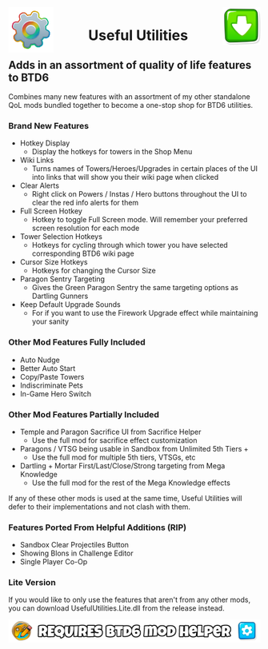 <a href="https://github.com/doombubbles/useful-utilities/releases/latest/download/UsefulUtilities.dll">
    <img align="left" alt="Icon" height="90" src="Icon.png">
    <img align="right" alt="Download" height="75" src="https://raw.githubusercontent.com/gurrenm3/BTD-Mod-Helper/master/BloonsTD6%20Mod%20Helper/Resources/DownloadBtn.png">
</a>

<h1 align="center">Useful Utilities</h1>

## Adds in an assortment of quality of life features to BTD6

Combines many new features with an assortment of my other standalone QoL mods bundled together to become a one-stop
shop for BTD6 utilities.

### Brand New Features

- Hotkey Display
  - Display the hotkeys for towers in the Shop Menu
- Wiki Links
  - Turns names of Towers/Heroes/Upgrades in certain places of the UI into links that will show you their wiki page when clicked
- Clear Alerts
    - Right click on Powers / Instas / Hero buttons throughout the UI to clear the red info alerts for them
- Full Screen Hotkey
  - Hotkey to toggle Full Screen mode. Will remember your preferred screen resolution for each mode
- Tower Selection Hotkeys
  - Hotkeys for cycling through which tower you have selected
    corresponding BTD6 wiki page
- Cursor Size Hotkeys
    - Hotkeys for changing the Cursor Size
- Paragon Sentry Targeting
  - Gives the Green Paragon Sentry the same targeting options as Dartling Gunners
- Keep Default Upgrade Sounds
    - For if you want to use the Firework Upgrade effect while maintaining your sanity

### Other Mod Features Fully Included

- Auto Nudge
- Better Auto Start
- Copy/Paste Towers
- Indiscriminate Pets
- In-Game Hero Switch

### Other Mod Features Partially Included

- Temple and Paragon Sacrifice UI from Sacrifice Helper
    - Use the full mod for sacrifice effect customization
- Paragons / VTSG being usable in Sandbox from Unlimited 5th Tiers +
    - Use the full mod for multiple 5th tiers, VTSGs, etc
- Dartling + Mortar First/Last/Close/Strong targeting from Mega Knowledge
  - Use the full mod for the rest of the Mega Knowledge effects

If any of these other mods is used at the same time, Useful Utilities will defer to their implementations and not clash with
them.

### Features Ported From Helpful Additions (RIP)

- Sandbox Clear Projectiles Button
- Showing Blons in Challenge Editor
- Single Player Co-Op

### Lite Version

If you would like to only use the features that aren't from any other mods, you can download UsefulUtilities.Lite.dll
from the release instead.

[![Requires BTD6 Mod Helper](https://raw.githubusercontent.com/gurrenm3/BTD-Mod-Helper/master/banner.png)](https://github.com/gurrenm3/BTD-Mod-Helper#readme)
